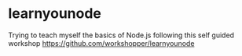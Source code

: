 # learnyounode
Trying to teach myself the basics of Node.js following this self guided workshop https://github.com/workshopper/learnyounode
